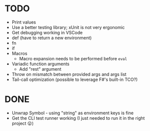# TODO

- Print values
- Use a better testing library; xUnit is not very ergonomic
- Get debugging working in VSCode
- def (have to return a new environment)
- fn
- if
- Macros
  - Macro expansion needs to be performed before `eval`
- Variadic function arguments
  - Add "rest" argument
- Throw on mismatch between provided args and args list
- Tail-call optimization (possible to leverage F#'s built-in TCO?)

# DONE

- Unwrap Symbol - using "string" as environment keys is fine
- Get the CLI test runner working (I just needed to run it in the right project 😛)
